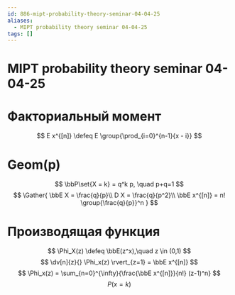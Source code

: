 ```yaml
---
id: 886-mipt-probability-theory-seminar-04-04-25
aliases:
  - MIPT probability theory seminar 04-04-25
tags: []
---
```


# MIPT probability theory seminar 04-04-25

# Факториальный момент
$$
E x^{[n]} \defeq E \group{\prod_{i=0}^{n-1}{x - i}}
$$

# Geom(p)
$$
\bbP\set{X = k} = q^k p, \quad p+q=1
$$
$$
\Gather{
\bbE X = \frac{q}{p}\\
D X = \frac{q}{p^2}\\
\bbE x^{[n]} = n! \group{\frac{q}{p}}^n
}
$$

# Производящая функция
$$
\Phi_X(z) \defeq \bbE(z^x),\quad z \in (0,1)
$$
$$
\dv[n]{z}{} \Phi_x(z) \rvert_{z=1} = \bbE x^{[n]}
$$
$$
\Phi_x(z) = \sum_{n=0}^{\infty}{\frac{\bbE x^{[n]}}{n!} (z-1)^n}
$$
$$
P(x=k)
$$
